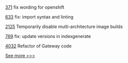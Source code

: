 
[371](https://github.com/hyperledger-labs/fabric-operations-console/pull/371) fix wording for openshift

[633](https://github.com/hyperledger/aries-mobile-agent-react-native/pull/633) fix: import syntax and linting

[2125](https://github.com/hyperledger/aries-cloudagent-python/pull/2125) Temporarily disable multi-architecture image builds

[769](https://github.com/hyperledger/aries-rfcs/pull/769) fix: update versions in indexgenerate

[4032](https://github.com/hyperledger/fabric/pull/4032) Refactor of Gateway code


[See more >>>](https://start-here.hyperledger.org/pull-requests)
